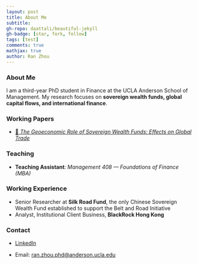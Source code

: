 ```yaml
---
layout: post
title: About Me
subtitle: 
gh-repo: daattali/beautiful-jekyll
gh-badge: [star, fork, follow]
tags: [test]
comments: true
mathjax: true
author: Ran Zhou
---
```


### About Me

I am a third-year PhD student in Finance at the UCLA Anderson School of Management.
My research focuses on **sovereign wealth funds, global capital flows, and international finance**.

### Working Papers

- [📄 *The Geoeconomic Role of Sovereign Wealth Funds: Effects on Global Trade*](https://papers.ssrn.com/sol3/papers.cfm?abstract_id=5448434)

### Teaching

- **Teaching Assistant**: *Management 408 — Foundations of Finance (MBA)*

### Working Experience

- Senior Researcher at **Silk Road Fund**, the only Chinese Sovereign Wealth Fund established to support the Belt and Road Initiative
- Analyst, Institutional Client Business, **BlackRock Hong Kong**

### Contact

- [LinkedIn](https://www.linkedin.com/in/ran-zhou-353bb470/)  
<!--[SSRN Author Page](https://papers.ssrn.com/Sol3/Cf_Dev/AbsByAuth.cfm?per_id=8011124)-->
- Email: <ran.zhou.phd@anderson.ucla.edu>
